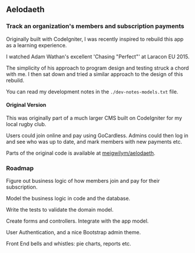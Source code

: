 ## Aelodaeth

### Track an organization's members and subscription payments

Originally built with CodeIgniter, I was recently inspired to rebuild this app as a learning experience. 

I watched Adam Wathan's excellent 'Chasing "Perfect"' at Laracon EU 2015. 

The simplicity of his approach to program design and testing struck a chord with me. I then sat down and tried a similar approach to the design of this rebuild. 

You can read my development notes in the `./dev-notes-models.txt` file. 

#### Original Version

This was originally part of a much larger CMS built on CodeIgniter for my local rugby club. 

Users could join online and pay using GoCardless. Admins could then log in and see who was up to date, and mark members with new payments etc. 

Parts of the original code is available at [meigwilym/aelodaeth](http://github.com/meigwilym/aelodaeth). 

### Roadmap 

Figure out business logic of how members join and pay for their subscription. 

Model the business logic in code and the database. 

Write the tests to validate the domain model. 

Create forms and controllers. Integrate with the app model. 

User Authentication, and a nice Bootstrap admin theme. 

Front End bells and whistles: pie charts, reports etc. 